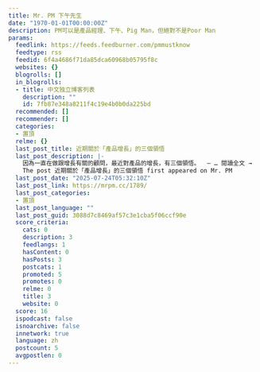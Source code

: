 ```yaml
---
title: Mr. PM 下午先生
date: "1970-01-01T00:00:00Z"
description: PM可以是產品經理、下午、Pig Man，但絕對不是Poor Man
params:
  feedlink: https://feeds.feedburner.com/pmmustknow
  feedtype: rss
  feedid: 6f4a4686f71da85dca60968b05795f8c
  websites: {}
  blogrolls: []
  in_blogrolls:
  - title: 中文独立博客列表
    description: ""
    id: 7fb87e348a8211f4c19e4b0b0da225bd
  recommended: []
  recommender: []
  categories:
  - 置頂
  relme: {}
  last_post_title: 近期關於「產品增長」的三個領悟
  last_post_description: |-
    因為一直在做跟增長有關的顧問，最近對產品的增長，有三個領悟。 ​ — … 閱讀全文 →
    The post 近期關於「產品增長」的三個領悟 first appeared on Mr. PM
  last_post_date: "2025-07-24T05:32:10Z"
  last_post_link: https://mrpm.cc/1789/
  last_post_categories:
  - 置頂
  last_post_language: ""
  last_post_guid: 3088d7c8469af57c3e1cba5f06ccf90e
  score_criteria:
    cats: 0
    description: 3
    feedlangs: 1
    hasContent: 0
    hasPosts: 3
    postcats: 1
    promoted: 5
    promotes: 0
    relme: 0
    title: 3
    website: 0
  score: 16
  ispodcast: false
  isnoarchive: false
  innetwork: true
  language: zh
  postcount: 5
  avgpostlen: 0
---
```

